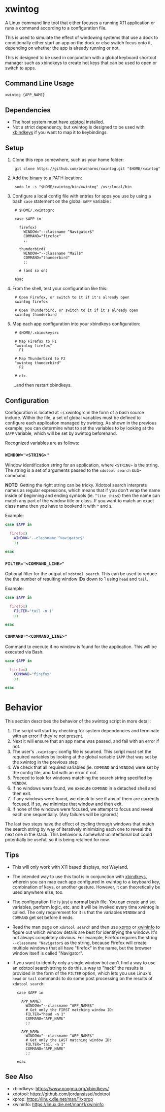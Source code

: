 # xwintog

A Linux command line tool that either focuses a running X11 application or runs
a command according to a configuration file.

This is used to simulate the effect of windowing systems that use a dock to
conditionally either start an app on the dock or else switch focus onto it,
depending on whether the app is already running or not.

This is designed to be used in conjunction with a global keyboard shortcut
manager such as xbindkeys to create hot keys that can be used to open or
switch to apps.

## Command Line Usage

```bash
xwintog {APP_NAME}
```

## Dependencies

- The host system must have [xdotool](https://github.com/jordansissel/xdotool) installed.
- Not a strict dependency, but xwintog is designed to be used with [xbindkeys](https://www.nongnu.org/xbindkeys/) if you want to map it to keybindings.

## Setup

1. Clone this repo somewhere, such as your home folder:

        git clone https://github.com/bradharms/xwintog.git "$HOME/xwintog"

2. Add the binary to a PATH location:

        sudo ln -s "$HOME/xwintog/bin/xwintog" /usr/local/bin

3. Configure a local config file with entries for apps you use by using a bash
   `case` statement on the global `$APP` variable :

        # $HOME/.xwintogrc

        case $APP in

          firefox)
            WINDOW="--classname ^Navigator$"
            COMMAND="firefox"
            ;;

          thunderbird)
            WINDOW="--classname ^Mail$"
            COMMAND="thunderbird"
            ;;

          # (and so on)

        esac

4. From the shell, test your configuration like this:

        # Open Firefox, or switch to it if it's already open
        xwintog firefox

        # Open Thunderbird, or switch to it if it's already open
        xwintog thunderbird

5. Map each app configuration into your xbindkeys configuration:

        # $HOME/.xbindkeysrc

        # Map Firefox to F1
        "xwintog firefox"
          F1

        # Map Thunderbird to F2
        "xwintog thunderbird"
          F2

        # etc.

    ...and then restart xbindkeys.

## Configuration

Configuration is located at ~/.xwintogrc in the form of a bash source
include. Within the file, a set of global variables must be defined to configure
each application managed by xwintog. As shown in the previous example, you
can determine what to set the variables to by looking at the `$APP` variable,
which will be set by xwintog beforehand.

Recognized variables are as follows:

### `WINDOW="<STRING>"`

Window identification string for an application, where `<STRING>` is the string.
The string is a set of arguments passed to the `xdotool search`
sub-command.

**NOTE:** Getting the right string can be tricky. Xdotool search interprets
names as regular expressions, which means that if you don't wrap the name
inside of beginning and ending symbols (ie. `^like this$`) then the name can
match any part of the window title or class. If you want to match an exact
class name then you have to bookend it with `^` and `$`.

Example:

```bash
case $APP in

  firefox)
    WINDOW="--classname ^Navigator$"
    ;;

esac
```

### `FILTER="<COMMAND_LINE>"`

Optional filter for the output of `xdotool search`. This can be used to reduce
the the number of resulting window IDs down to 1 using `head` and `tail`.

Example:

```bash
case $APP in

  firefox)
    FILTER="tail -n 1"
    ;;

esac
```

### `COMMAND="<COMMAND_LINE>"`

Command to execute if no window is found for the application. This will
be executed via Bash.

```bash
case $APP in

  firefox)
    COMMAND="firefox"
    ;;

esac
```

# Behavior

This section describes the behavior of the xwintog script in more detail:

1. The script will start by checking for system dependencies and terminate with
   an error if they're not present.
2. Next it will ensure that an app name was passed, and fail with an error if
   not.
3. The user's `.xwintogrc` config file is sourced. This script must set the
   required variables by looking at the global variable `$APP` that was set by
   the xwintog in the previous step.
4. We check that all required variables (ie. `COMMAND` and `WINDOW`) were set
   by the config file, and fail with an error if not.
5. Proceed to look for windows matching the search string specified by `WINDOW`.
6. If no windows were found, we execute `COMMAND` in a detached shell and then
   exit.
7. If any windows were found, we check to see if any of them are currently
   focused. If so, we minimize that window and then exit.
8. If none of the windows were focused, we attempt to focus and reveal each one
   sequentially. (Any failures will be ignored.)

The last two steps have the effect of cycling through windows that match the
search string by way of iteratively minimizing each one to reveal the next one
in the stack. This behavior is somewhat unintentional but could potentially be
useful, so it is being retained for now.

## Tips

- This will only work with X11 based displays, not Wayland.

- The intended way to use this tool is in conjunction with [xbindkeys](https://www.nongnu.org/xbindkeys/), wherein
  you can map each app configured in xwintog to a keyboard key, combination
  of keys, or another gesture. However, it can theoretically be used anywhere
  else, too.

- The configuration file is just a normal bash file. You can create and set
  variables, perform logic, etc. and it will be invoked every time xwintog is
  called. The only requirement for it is that the variables `WINDOW` and
  `COMMAND` get set before it ends.

- Read the man page on `xdotool search` and then use
  [xprop](https://linux.die.net/man/1/xprop) or
  [xwininfo](https://linux.die.net/man/1/xwininfo) to figure out which window
  details are best for identifying the window. It's not always completely
  obvious. For example, Firefox requires the string `--classname ^Navigator$` as
  the string, because Firefox will create multiple windows that all have
  "firefox" in the name, but the browser window itself is called "Navigator".

- If you want to identify only a single window but can't find a way to use an
  xdotool search string to do this, a way to "hack" the results is provided in
  the form of the `FILTER` option, which lets you use Linux's `head` or `tail`
  commands to do some post processing on the results of `xdotool search`:

        case $APP in

          APP_NAME)
            WINDOW="--classname ^APP_NAME$"
            # Get only the FIRST matching window ID:
            FILTER="head -n 1"
            COMMAND="APP_NAME"
            ;;

          APP_NAME
            WINDOW="--classname ^APP_NAME$"
            # Get only the LAST matching window ID:
            FILTER="tail -n 1"
            COMMAND="APP_NAME"
            ;;

        esac

## See Also

- xbindkeys: <https://www.nongnu.org/xbindkeys/>
- xdotool: <https://github.com/jordansissel/xdotool>
- xprop: <https://linux.die.net/man/1/xprop>
- xwininfo: <https://linux.die.net/man/1/xwininfo>
